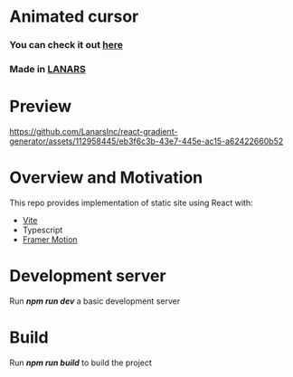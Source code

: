# Animated cursor

### You can check it out [here](https://animated-cursor.lanars-open-source.com/)

### Made in [LANARS](https://lanars.com/)

# Preview

https://github.com/LanarsInc/react-gradient-generator/assets/112958445/eb3f6c3b-43e7-445e-ac15-a62422660b52

# Overview and Motivation

This repo provides implementation of static site using React with:

- [Vite](https://vitejs.dev/)
- Typescript
- [Framer Motion](https://www.framer.com/motion/)

# Development server

Run **_npm run dev_** a basic development server

# Build

Run **_npm run build_** to build the project


